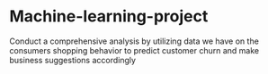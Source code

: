 # Machine-learning-project
Conduct a comprehensive analysis by utilizing data we have on the consumers shopping behavior to predict customer churn and make business suggestions accordingly
